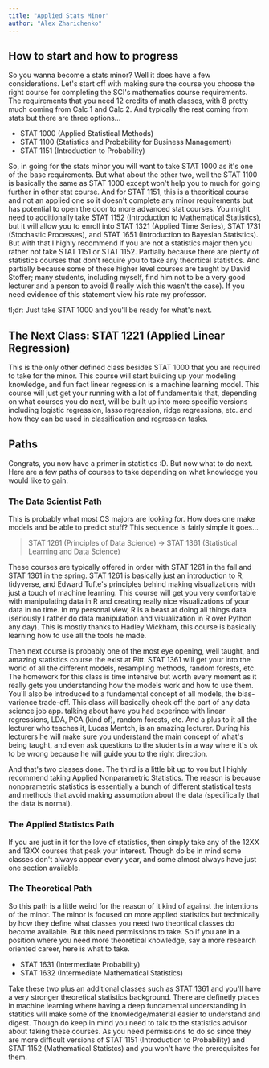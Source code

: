 ```yaml
---
title: "Applied Stats Minor"
author: "Alex Zharichenko"
---
```


## How to start and how to progress

So you wanna become a stats minor? Well it does have a few considerations. Let's start off with making sure the course you choose the right course for completing the SCI's mathematics course requirements. The requirements that you need 12 credits of math classes, with 8 pretty much coming from Calc 1 and Calc 2. And typically the rest coming from stats but there are three options...

- STAT 1000 (Applied Statistical Methods)
- STAT 1100 (Statistics and Probability for Business Management)
- STAT 1151 (Introduction to Probability)

So, in going for the stats minor you will want to take STAT 1000 as it's one of the base requirements. But what about the other two, well the STAT 1100 is basically the same as STAT 1000 except won't help you to much for going further in other stat course. And for STAT 1151, this is a theoritical course and not an applied one so it doesn't complete any minor requirements but has potential to open the door to more advanced stat courses. You might need to additionally take STAT 1152 (Introduction to Mathematical Statistics), but it will allow you to enroll into STAT 1321 (Applied Time Series), STAT 1731 (Stochastic Processes), and STAT 1651 (Introduction to Bayesian Statistics). But with that I highly recommend if you are not a statistics major then you rather not take STAT 1151 or STAT 1152. Partially because there are plenty of statistics courses that don't require you to take any theortical statistics. And partially because some of these higher level courses are taught by David Stoffer; many students, including myself, find him not to be a very good lecturer and a person to avoid (I really wish this wasn't the case). If you need evidence of this statement view his rate my professor.

tl;dr: Just take STAT 1000 and you'll be ready for what's next.

## The Next Class: STAT 1221 (Applied Linear Regression)

This is the only other defined class besides STAT 1000 that you are required to take for the minor. This course will start building up your modeling knowledge, and fun fact linear regression is a machine learning model. This course will just get your running with a lot of fundamentals that, depending on what courses you do next, will be built up into more specific versions including logistic regression, lasso regression, ridge regressions, etc. and how they can be used in classification and regression tasks.

## Paths

Congrats, you now have a primer in statistics :D. But now what to do next. Here are a few paths of courses to take depending on what knowledge you would like to gain.

### The Data Scientist Path

This is probably what most CS majors are looking for. How does one make models and be able to predict stuff? This sequence is fairly simple it goes...

> STAT 1261 (Principles of Data Science) -> STAT 1361 (Statistical Learning and Data Science)

These courses are typically offered in order with STAT 1261 in the fall and STAT 1361 in the spring. STAT 1261 is basically just an introduction to R, tidyverse, and Edward Tufte's principles behind making visualizations with just a touch of machine learning. This course will get you very comfortable with manipulating data in R and creating really nice visualizations of your data in no time. In my personal view, R is a beast at doing all things data (seriously I rather do data manipulation and visualization in R over Python any day). This is mostly thanks to Hadley Wickham, this course is basically learning how to use all the tools he made.

Then next course is probably one of the most eye opening, well taught, and amazing statistics course the exist at Pitt. STAT 1361 will get your into the world of all the different models, resampling methods, random forests, etc. The homework for this class is time intensive but worth every moment as it really gets you understanding how the models work and how to use them. You'll also be introduced to a fundamental concept of all models, the bias-varience trade-off. This class will basically check off the part of any data science job app. talking about have you had experince with linear regressions, LDA, PCA (kind of), random forests, etc. And a plus to it all the lecturer who teaches it, Lucas Mentch, is an amazing lecturer. During his lecturers he will make sure you understand the main concept of what's being taught, and even ask questions to the students in a way where it's ok to be wrong because he will guide you to the right direction.

And that's two classes done. The third is a little bit up to you but I highly recommend taking Applied Nonparametric Statistics. The reason is because nonparametric statistics is essentially a bunch of different statistical tests and methods that avoid making assumption about the data (specifically that the data is normal).

### The Applied Statistcs Path

If you are just in it for the love of statistics, then simply take any of the 12XX and 13XX courses that peak your interest. Though do be in mind some classes don't always appear every year, and some almost always have just one section available.  

### The Theoretical Path

So this path is a little weird for the reason of it kind of against the intentions of the minor. The minor is focused on more applied statistics but technically by how they define what classes you need two theortical classes do become available. But this need permissions to take. So if you are in a position where you need more theoretical knowledge, say a more research oriented career, here is what to take.

- STAT 1631 (Intermediate Probability)
- STAT 1632 (Intermediate Mathematical Statistics)

Take these two plus an additional classes such as STAT 1361 and you'll have a very stronger theoretical statistics background. There are definetly places in machine learning where having a deep fundamental understanding in statitics will make some of the knowledge/material easier to understand and digest. Though do keep in mind you need to talk to the statistics advisor about taking these courses. As you need permissions to do so since they are more difficult versions of STAT 1151 (Introduction to Probability) and STAT 1152 (Mathematical Statistcs) and you won't have the prerequisites for them.
